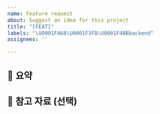 ```yaml
---
name: Feature request
about: Suggest an idea for this project
title: "[FEAT]"
labels: "\U0001F468\U0001F3FB‍\U0001F4BBbackend"
assignees: ''

---
```


## 📃 요약

## 📎 참고 자료 (선택)
